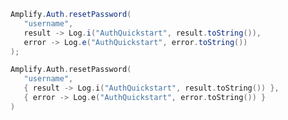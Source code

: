 <amplify-block-switcher>
 <amplify-block name="Java">

```java
Amplify.Auth.resetPassword(
   "username",
   result -> Log.i("AuthQuickstart", result.toString()),
   error -> Log.e("AuthQuickstart", error.toString())
);
```

 </amplify-block>
 <amplify-block name="Kotlin">

```kotlin
Amplify.Auth.resetPassword(
   "username",
   { result -> Log.i("AuthQuickstart", result.toString()) },
   { error -> Log.e("AuthQuickstart", error.toString()) }
)
```

 </amplify-block>
</amplify-block-switcher>